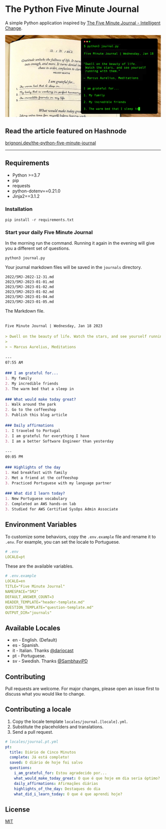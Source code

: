# The Python Five Minute Journal

A simple Python application inspired by [The Five Minute Journal - Intelligent Change](https://www.intelligentchange.com/products/the-five-minute-journal).

![Python Five Minute Journal Cover](cover.jpg)

## Read the article featured on Hashnode
[brignoni.dev/the-python-five-minute-journal](https://brignoni.dev/the-python-five-minute-journal)

---

## Requirements
* Python >=3.7
* pip
* requests
* python-dotenv==0.21.0
* Jinja2==3.1.2

### Installation

```
pip install -r requirements.txt
```

### Start your daily Five Minute Journal
In the morning run the command. Running it again in the evening will give you a different set of questions.

```
python3 journal.py
```

Your journal markdown files will be saved in the `journals` directory.

```
2022/5MJ-2022-12-31.md
2023/5MJ-2023-01-01.md
2023/5MJ-2023-01-02.md
2023/5MJ-2023-01-02.md
2023/5MJ-2023-01-04.md
2023/5MJ-2023-01-05.md
```

The Markdown file.

```markdown

Five Minute Journal | Wednesday, Jan 18 2023

> Dwell on the beauty of life. Watch the stars, and see yourself running with them.
> 
> ~ Marcus Aurelius, Meditations

---
07:55 AM

### I am grateful for...
1. My family
2. My incredible friends
3. The warm bed that a sleep in

### What would make today great?
1. Walk around the park
2. Go to the coffeeshop
3. Publish this blog article

### Daily affirmations
1. I traveled to Portugal
2. I am grateful for everything I have
3. I am a better Software Engineer than yesterday

---
09:05 PM

### Highlights of the day
1. Had breakfast with family
2. Met a friend at the coffeeshop
3. Practiced Portuguese with my language partner

### What did I learn today?
1. New Portuguese vocabulary
2. Completed an AWS hands-on lab
3. Studied for AWS Certified SysOps Admin Associate

```

## Environment Variables
To customize some behaviors, copy the `.env.example` file and rename it to `.env`. For example, you can set the locale to Portuguese.

```yml
# .env
LOCALE=pt
```

These are the available variables.

```yml
# .env.example
LOCALE=en
TITLE="Five Minute Journal"
NAMESPACE="5MJ"
DEFAULT_ANSWER_COUNT=3
HEADER_TEMPLATE="header-template.md"
QUESTION_TEMPLATE="question-template.md"
OUTPUT_DIR="journals"
```

## Available Locales
- en - English. (Default)
- es - Spanish.
- it - Italian. Thanks [@dariocast](https://github.com/dariocast)
- pt - Portuguese.
- sv - Swedish. Thanks [@SambhaviPD](https://github.com/SambhaviPD)


## Contributing
Pull requests are welcome. For major changes, please open an issue first to discuss what you would like to change.

<!-- Please make sure to update tests as appropriate. -->
<!-- @todo Add tests -->

## Contributing a locale
1. Copy the locale template `locales/journal.[locale].yml`.
2. Substitute the placeholders and translations.
3. Send a pull request.

```yml
# locales/journal.pt.yml
pt:
  title: Diário de Cinco Minutos
  complete: Já está completo!
  saved: O diário de hoje foi salvo
  questions:
    i_am_grateful_for: Estou agradecido por...
    what_would_make_today_great: O que é que hoje em dia seria óptimo?
    daily_affirmations: Afirmações diárias
    highlights_of_the_day: Destaques do dia
    what_did_i_learn_today: O que é que aprendi hoje?
```

## License
[MIT](https://choosealicense.com/licenses/mit/)